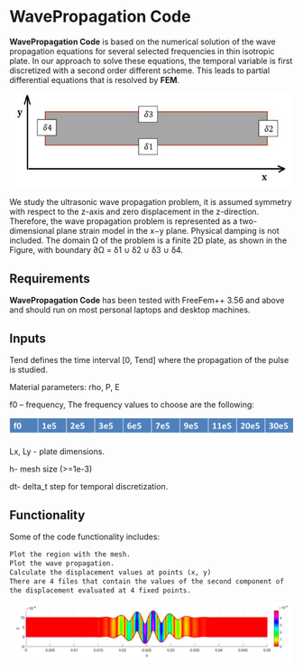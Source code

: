 # WavePropagation Code #
**WavePropagation Code** is based on the numerical solution of the wave propagation equations for several selected frequencies in thin isotropic plate. In our approach to solve these equations, the temporal variable is first discretized with a second order different scheme. This leads to partial differential equations that is resolved by **FEM**.

![](/images/Imagen1.jpg)

We study the ultrasonic wave propagation problem, it is assumed symmetry with respect to the z-axis and zero displacement in the z-direction. Therefore, the wave propagation problem is represented as a two-dimensional plane strain model in the x−y plane. Physical damping is not included. The domain Ω of the problem is a finite 2D plate, as shown in the Figure, with boundary ∂Ω = δ1 ∪ δ2 ∪ δ3 ∪ δ4.


## Requirements

**WavePropagation Code** has been tested with FreeFem++ 3.56 and above and should run on most personal laptops and desktop machines.

## Inputs

Tend defines the time interval [0, Tend] where the propagation of the pulse is studied.

Material parameters: rho, P, E

f0 – frequency, The frequency values to choose are the following:

![](/images/Imagen2.png)

Lx, Ly - plate dimensions.

h- mesh size (>=1e-3)

dt- delta_t step for temporal discretization.



## Functionality

Some of the code functionality includes:

	Plot the region with the mesh.
	Plot the wave propagation.
	Calculate the displacement values at points (x, y)
	There are 4 files that contain the values ​​of the second component of the displacement evaluated at 4 fixed points.

![](/images/Imagen3.jpg)

	












